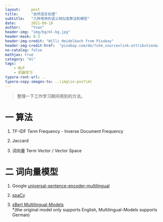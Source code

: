 ```yaml
---
layout:     post
title:      "自然语言处理"
subtitle:   "几种常用的语义相似度算法和模型"
date:       2021-09-19
author:     "Yvan"
header-img: "img/bg/ml-bg.jpg"
header-mask: 0.3
header-img-credit: "Willi Heidelbach from Pixabay"
header-img-credit-href:  "pixabay.com/de/?utm_source=link-attribution&amp;utm_medium=referral&amp;utm_campaign=image&amp;utm_content=705667"
no-catalog: false
mathjax: true
category: "ml"
tags:
    - NLP
    - 机器学习
typora-root-url: ..
typora-copy-images-to: ..\img\in-post\ml
---
```

> 整理一下工作学习期间用到的方法。

# 一 算法
1. TF-IDF Term Frequency - Inverse Document Frequency

2. Jaccard

3. 词向量 Term Vector / Vector Space

# 二 词向量模型
1. Google [universal-sentence-encoder-multilingual](https://tfhub.dev/google/universal-sentence-encoder-multilingual-large/1)

2. [spaCy](https://spacy.io/usage/models)


3. [sBert Multilingual-Models](https://www.sbert.net/examples/training/multilingual/README.html)<br>
*(the original model only supports English,  Multilingual-Models supports German)
